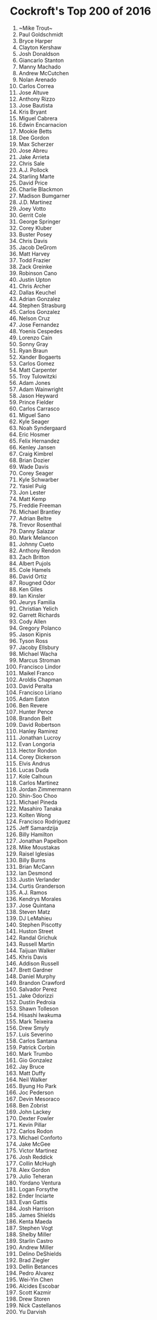 # Cockroft's Top 200 of 2016

1. ~Mike Trout~
2. Paul Goldschmidt
3. Bryce Harper
4. Clayton Kershaw
5. Josh Donaldson 
6. Giancarlo Stanton
7. Manny Machado
8. Andrew McCutchen 
9. Nolan Arenado
10. Carlos Correa
11. Jose Altuve
12. Anthony Rizzo
13. Jose Bautista 
14. Kris Bryant
15. Miguel Cabrera
16. Edwin Encarnacion
17. Mookie Betts
18. Dee Gordon
19. Max Scherzer
20. Jose Abreu
21. Jake Arrieta
22. Chris Sale
23. A.J. Pollock
24. Starling Marte
25. David Price
26. Charlie Blackmon  
27. Madison Bumgarner
28. J.D. Martinez
29. Joey Votto  
30. Gerrit Cole 
31. George Springer
32. Corey Kluber
33. Buster Posey
34. Chris Davis
35. Jacob DeGrom
36. Matt Harvey
37. Todd Frazier
38. Zack Greinke
39. Robinson Cano
40. Justin Upton
41. Chris Archer
42. Dallas Keuchel
43. Adrian Gonzalez
44. Stephen Strasburg
45. Carlos Gonzalez
46. Nelson Cruz
47. Jose Fernandez
48. Yoenis Cespedes
49. Lorenzo Cain
50. Sonny Gray  
51. Ryan Braun
52. Xander Bogaerts
53. Carlos Gomez
54. Matt Carpenter
55. Troy Tulowitzki 
56. Adam Jones
57. Adam Wainwright 
58. Jason Heyward
59. Prince Fielder
60. Carlos Carrasco 
61. Miguel Sano
62. Kyle Seager
63. Noah Syndergaard
64. Eric Hosmer
65. Felix Hernandez
66. Kenley Jansen
67. Craig Kimbrel
68. Brian Dozier  
69. Wade Davis
70. Corey Seager
71. Kyle Schwarber
72. Yasiel Puig
73. Jon Lester
74. Matt Kemp
75. Freddie Freeman
76. Michael Brantley
77. Adrian Beltre
78. Trevor Rosenthal
79. Danny Salazar 
80. Mark Melancon
81. Johnny Cueto  
82. Anthony Rendon
83. Zach Britton
84. Albert Pujols
85. Cole Hamels
86. David Ortiz
87. Rougned Odor
88. Ken Giles
89. Ian Kinsler
90. Jeurys Familia  
91. Christian Yelich
92. Garrett Richards  
93. Cody Allen
94. Gregory Polanco
95. Jason Kipnis
96. Tyson Ross
97. Jacoby Ellsbury
98. Michael Wacha
99. Marcus Stroman  
100. Francisco Lindor 
101. Maikel Franco
102. Aroldis Chapman
103. David Peralta
104. Francisco Liriano
105. Adam Eaton
106. Ben Revere
107. Hunter Pence
108. Brandon Belt
109. David Robertson
110. Hanley Ramirez 
111. Jonathan Lucroy
112. Evan Longoria  
113. Hector Rondon
114. Corey Dickerson
115. Elvis Andrus
116. Lucas Duda
117. Kole Calhoun
118. Carlos Martinez
119. Jordan Zimmermann
120. Shin-Soo Choo
121. Michael Pineda 
122. Masahiro Tanaka
123. Kolten Wong
124. Francisco Rodriguez  
125. Jeff Samardzija
126. Billy Hamilton
127. Jonathan Papelbon
128. Mike Moustakas
129. Raisel Iglesias
130. Billy Burns
131. Brian McCann
132. Ian Desmond
133. Justin Verlander
134. Curtis Granderson
135. A.J. Ramos 
136. Kendrys Morales 
137. Jose Quintana 
138. Steven Matz  
139. DJ LeMahieu 
140. Stephen Piscotty
141. Huston Street
142. Randal Grichuk
143. Russell Martin
144. Taijuan Walker 
145. Khris Davis 
146. Addison Russell 
147. Brett Gardner 
148. Daniel Murphy 
149. Brandon Crawford 
150. Salvador Perez
151. Jake Odorizzi
152. Dustin Pedroia
153. Shawn Tolleson 
154. Hisashi Iwakuma
155. Mark Teixeira
156. Drew Smyly
157. Luis Severino
158. Carlos Santana
159. Patrick Corbin
160. Mark Trumbo  
161. Gio Gonzalez
162. Jay Bruce  
163. Matt Duffy
164. Neil Walker
165. Byung Ho Park
166. Joc Pederson
167. Devin Mesoraco
168. Ben Zobrist  
169. John Lackey
170. Dexter Fowler
171. Kevin Pillar 
172. Carlos Rodon 
173. Michael Conforto 
174. Jake McGee
175. Victor Martinez  
176. Josh Reddick 
177. Collin McHugh
178. Alex Gordon  
179. Julio Teheran
180. Yordano Ventura
181. Logan Forsythe 
182. Ender Inciarte
183. Evan Gattis
184. Josh Harrison  
185. James Shields
186. Kenta Maeda
187. Stephen Vogt
188. Shelby Miller  
189. Starlin Castro
190. Andrew Miller  
191. Delino DeShields
192. Brad Ziegler
193. Dellin Betances
194. Pedro Alvarez
195. Wei-Yin Chen
196. Alcides Escobar
197. Scott Kazmir
198. Drew Storen
199. Nick Castellanos 
200.  Yu Darvish

